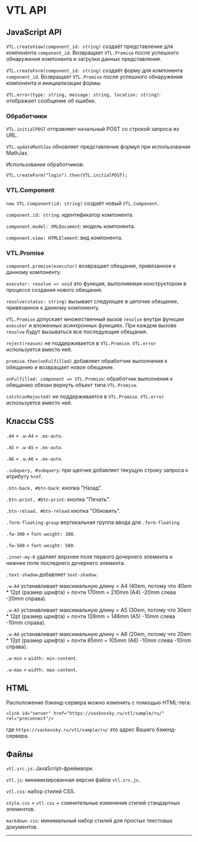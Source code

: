 # VTL API

## JavaScript API

`VTL.createView(component_id: string)` создаёт представление для компонента `component_id`.
Возвращает `VTL.Promise` после успешного обнаружения компонента и загрузки данных представления.

`VTL.createForm(component_id: string)` создаёт форму для компонента `component_id`.
Возвращает `VTL.Promise` после успешного обнаружения компонента и инициализации формы.

`VTL.error(type: string, message: string, location: string)`: отображает сообщение об ошибке.

### Обработчики

`VTL.initialPOST` отправляет начальный POST со строкой запроса из URL.

`VTL.updateMathJax` обновляет представление формул при использовании MathJax.

Использование обработчиков:
```
VTL.createForm("login").then(VTL.initialPOST);
```

### VTL.Component

`new VTL.Component(id: string)` создаёт новый `VTL.Component`.

`component.id: string`: идентификатор компонента.

`component.model: XMLDocument`: модель компонента.

`component.view: HTMLElement`: вид компонента.

### VTL.Promise

`component.promise(executor)` возвращает обещание, привязанное к данному компоненту.

`executor: resolve => void` это функция, выполняемая конструктором в процессе создания нового обещания.

`resolve(status: string)` вызывает следующее в цепочке обещание, привязанное к данному компоненту.

`VTL.Promise` допускает множественный вызов `resolve` внутри функции `executor` и вложенных асинхронных функциях.
При каждом вызове `resolve` будут вызываться все последующие обещания.

`reject(reason)` не поддерживается в `VTL.Promise`. `VTL.error` используется вместо неё.

`promise.then(onFulfilled)` добавляет обработчик выполнения к обещанию и возвращает новое обещание.

`onFulfilled: component => VTL.Promise`: обработчик выполнения к обещанию обязан вернуть объект типа `VTL.Promise`.

`catch(onRejected)` не поддерживается в `VTL.Promise`. `VTL.error` используется вместо неё.

## Классы CSS

`.A4` = `.w-A4` + `.mx-auto`.

`.A5` = `.w-A5` + `.mx-auto`.

`.A6` = `.w-A6` + `.mx-auto`.

`.subquery, #subquery`: при щелчке добавляет текущую строку запроса к атрибуту `href`.

`.btn-back, #btn-back`: кнопка "Назад".

`.btn-print, #btn-print`: кнопка "Печать".

`.btn-reload, #btn-reload` кнопка "Обновить".

`.form-floating-group` вертикальная группа ввода для `.form-floating`.

`.fw-300` = `font-weight: 300`.

`.fw-500` = `font-weight: 500`.

`.inner-my-0` удаляет верхнее поле первого дочернего элемента и нижнее поле последнего дочернего элемента.

`.text-shadow` добавляет `text-shadow`.

`.w-A4` устанавливает максимальную длину = A4
(40em, потому что 40em * 12pt (размер шрифта) =
 почти 170mm = 210mm (A4) -20mm слева -20mm справа).

`.w-A5` устанавливает максимальную длину = A5
(30em, потому что 30em * 12pt (размер шрифта) =
 почти 128mm = 148mm (A5) -10mm слева -10mm справа).

`.w-A6` устанавливает максимальную длину = A6
(20em, потому что 20em * 12pt (размер шрифта) =
 почти 85mm = 105mm (A6) -10mm слева -10mm справа).

`.w-min` = `width: min-content`.

`.w-max` = `width: max-content`.

## HTML

Расположение бэкенд-сервера можно изменить с помощью HTML-тега:
```
<link id="server" href="https://vaskovsky.ru/vtl/sample/ru/" rel="preconnect"/>
```
где `https://vaskovsky.ru/vtl/sample/ru/` это адрес Вашего бэкенд-сервера.

## Файлы

`vtl.src.js`: JavaScript-фреймворк.

`vtl.js`: минимизированная версия файла `vtl.src.js`.

`vtl.css`: набор стилей CSS.

`style.css` = `vtl.css` + сомнительные изменения стилей стандартных элементов.

`markdown.css`: минимальный набор стилей для простых текстовых документов.
________________________________________________________________________________
